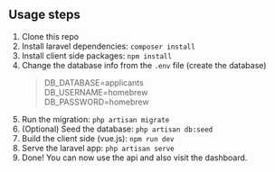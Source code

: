 ## Usage steps
1. Clone this repo
2. Install laravel dependencies: `composer install`
3. Install client side packages: `npm install`
4. Change the database info from the `.env` file (create the database)
    > DB_DATABASE=applicants  
    > DB_USERNAME=homebrew  
    > DB_PASSWORD=homebrew
5. Run the migration: `php artisan migrate`
6. (Optional) Seed the database: `php artisan db:seed`
7. Build the client side (vue.js): `npm run dev`
8. Serve the laravel app: `php artisan serve`
9. Done! You can now use the api and also visit the dashboard.